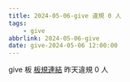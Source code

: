 ```yaml
---
title: 2024-05-06-give 違規 0 人
tags:
    - give
abbrlink: 2024-05-06-give
date: give-2024-05-06 12:00:00
---
```

give 板 [板規連結](https://www.ptt.cc/bbs/give/M.1612495900.A.C32.html)
昨天違規 0 人
